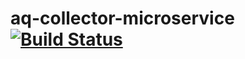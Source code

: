 # aq-collector-microservice [![Build Status](https://www.travis-ci.org/reiniersf/aq-collector-microservice.svg?branch=master)](https://www.travis-ci.org/reiniersf/aq-collector-microservice)
